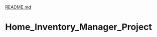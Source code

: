 [README.md](https://github.com/Anitha0308/Home_Inventory_Manager_Project/files/9047712/README.md)
# Home_Inventory_Manager_Project
